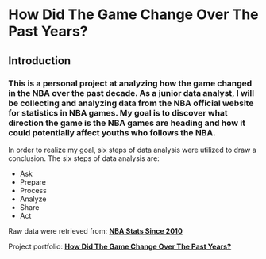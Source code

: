 # How Did The Game Change Over The Past Years?

## Introduction

### This is a personal project at analyzing how the game changed in the NBA over the past decade. As a junior data analyst, I will be collecting and analyzing data from the NBA official website for statistics in NBA games. My goal is to discover what direction the game is the NBA games are heading and how it could potentially affect youths who follows the NBA.

In order to realize my goal, six steps of data analysis were utilized to draw a conclusion. The six steps of data analysis are:
- Ask
- Prepare
- Process
- Analyze
- Share
- Act

Raw data were retrieved from: **<a href="https://www.nba.com/stats/alltime-leaders" rel="nofollow">NBA Stats Since 2010</a>**

Project portfolio: **<a href="https://medium.com/@calvin_huang97/how-did-the-game-change-over-the-past-years-196feab27c20" rel="nofollow">How Did The Game Change Over The Past Years?</a>**
